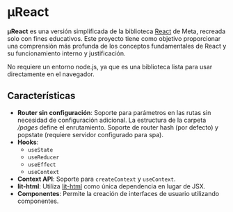 # μReact

**μReact** es una versión simplificada de la biblioteca [React](https://react.dev/) de Meta, recreada solo con fines educativos. Este proyecto tiene como objetivo proporcionar una comprensión más profunda de los conceptos fundamentales de React y su funcionamiento interno y justificación. 

No requiere un entorno node.js, ya que es una biblioteca lista para usar directamente en el navegador.

## Características

- **Router sin configuración**: Soporte para parámetros en las rutas sin necesidad de configuración adicional. La estructura de la carpeta */pages* define el enrutamiento. Soporte de router hash (por defecto) y popstate (requiere servidor configurado para spa).
- **Hooks**:
  - `useState`
  - `useReducer`
  - `useEffect`
  - `useContext`
- **Context API**: Soporte para `createContext` y `useContext`.
- **lit-html**: Utiliza [lit-html](https://lit.dev/docs/v2/libraries/standalone-templates/) como única dependencia en lugar de JSX.
- **Componentes**: Permite la creación de interfaces de usuario utilizando componentes.
